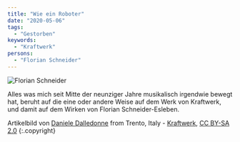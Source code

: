 ```yaml
---
title: "Wie ein Roboter"
date: "2020-05-06"
tags:
  - "Gestorben"
keywords:
  - "Kraftwerk"
persons:
  - "Florian Schneider"
---
```


![Florian Schneider](/img/07544064-E569-4044-B9BB-C4E602B21CF2-1024x768.jpeg)

Alles was mich seit Mitte der neunziger Jahre musikalisch irgendwie bewegt hat, beruht auf die eine oder andere Weise auf dem Werk von Kraftwerk, und damit auf dem Wirken von Florian Schneider-Esleben.

Artikelbild von [Daniele Dalledonne](https://www.flickr.com/people/36298220@N00) from Trento, Italy - [Kraftwerk](https://www.flickr.com/photos/ddalledo/808253454/), [CC BY-SA 2.0](https://creativecommons.org/licenses/by-sa/2.0 "Creative Commons Attribution-Share Alike 2.0") {:.copyright}
